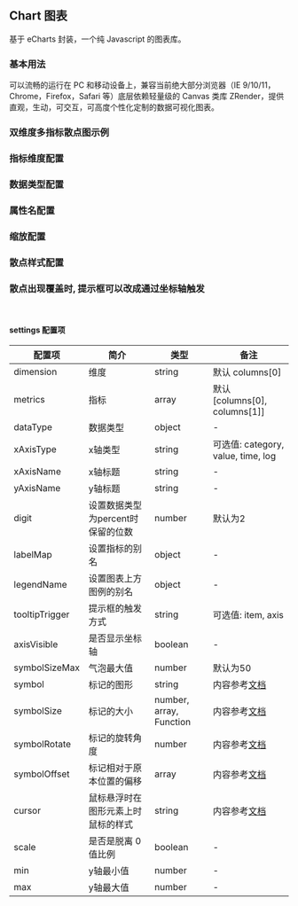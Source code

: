 <div class="demo-header">
<p class="overviewicon">
  <span class="wapi-chart-pie"/>
</p>

## Chart 图表

<nova-uxlink widget-name="Chart"></nova-uxlink>

基于 eCharts 封装，一个纯 Javascript 的图表库。
</div>

### 基本用法

<p>可以流畅的运行在 PC 和移动设备上，兼容当前绝大部分浏览器（IE 9/10/11，Chrome，Firefox，Safari 等）底层依赖轻量级的 Canvas 类库 ZRender，提供直观，生动，可交互，可高度个性化定制的数据可视化图表。</p>

<nova-demo-view link="chart/scatter/base"></nova-demo-view>

### 双维度多指标散点图示例

<nova-demo-view link="chart/scatter/demo2"></nova-demo-view>

### 指标维度配置

<nova-demo-view link="chart/scatter/demo3"></nova-demo-view>

### 数据类型配置

<nova-demo-view link="chart/scatter/demo4"></nova-demo-view>

### 属性名配置

<nova-demo-view link="chart/scatter/demo5"></nova-demo-view>

### 缩放配置

<nova-demo-view link="chart/scatter/demo6"></nova-demo-view>

### 散点样式配置

<nova-demo-view link="chart/scatter/demo7"></nova-demo-view>

### 散点出现覆盖时, 提示框可以改成通过坐标轴触发

<nova-demo-view link="chart/scatter/demo8"></nova-demo-view>

<br>

#### settings 配置项

| 配置项 | 简介 | 类型 | 备注 |
| --- | --- | --- | --- |
| dimension | 维度 | string | 默认 columns[0] |
| metrics | 指标 | array | 默认 [columns[0], columns[1]] |
| dataType | 数据类型 | object | - |
| xAxisType | x轴类型 | string | 可选值: category, value, time, log |
| xAxisName | x轴标题 | string | - |
| yAxisName | y轴标题 | string | - |
| digit | 设置数据类型为percent时保留的位数 | number | 默认为2 |
| labelMap | 设置指标的别名 | object | - |
| legendName | 设置图表上方图例的别名 | object | - |
| tooltipTrigger | 提示框的触发方式 | string | 可选值: item, axis |
| axisVisible | 是否显示坐标轴 | boolean | - |
| symbolSizeMax | 气泡最大值 | number | 默认为50 |
| symbol | 标记的图形 | string | 内容参考[文档](http://xui.test.huawei.com/echarts4/echarts-doc/public/cn/option.html#series-scatter.symbol) |
| symbolSize | 标记的大小 | number, array, Function | 内容参考[文档](http://xui.test.huawei.com/echarts4/echarts-doc/public/cn/option.html#series-scatter.symbolSize) |
| symbolRotate | 标记的旋转角度 | number | 内容参考[文档](http://xui.test.huawei.com/echarts4/echarts-doc/public/cn/option.html#series-scatter.symbolRotate) |
| symbolOffset | 标记相对于原本位置的偏移 | array | 内容参考[文档](http://xui.test.huawei.com/echarts4/echarts-doc/public/cn/option.html#series-scatter.symbolOffset) |
| cursor | 鼠标悬浮时在图形元素上时鼠标的样式 | string | 内容参考[文档](http://xui.test.huawei.com/echarts4/echarts-doc/public/cn/option.html#series-scatter.cursor) |
| scale | 是否是脱离 0 值比例 | boolean | - |
| min | y轴最小值 | number | - |
| max | y轴最大值 | number | - |
